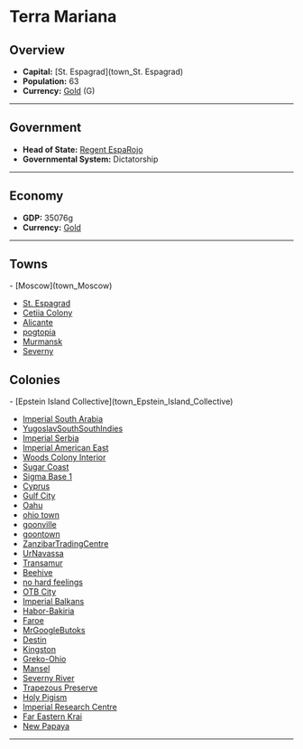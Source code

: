 # <!--NAME-->Terra Mariana<!--NAME-->

## Overview

- **Capital:** <!--CAPITAL_LINK-->[St. Espagrad](town_St. Espagrad)<!--CAPITAL_LINK-->
- **Population:** <!--POPULATION-->63<!--POPULATION-->
- **Currency:** <!--CURRENCY_LINK-->[Gold](currency_Gold)<!--CURRENCY_LINK--> (<!--CURRENCY_ABV-->G<!--CURRENCY_ABV-->)

---

## Government

- **Head of State:** <!--LEADER_TITLE_LINK-->[Regent EspaRojo](user_EspaRojo)<!--LEADER_TITLE_LINK-->
- **Governmental System:** <!--GOVERNMENT-->Dictatorship<!--GOVERNMENT-->

---

## Economy

- **GDP:** <!--GDP-->35076g<!--GDP-->
- **Currency:** <!--CURRENCY_LINK-->[Gold](currency_Gold)<!--CURRENCY_LINK-->

---

## Towns

<!--TOWNS-->- [Moscow](town_Moscow)
- [St. Espagrad](town_St._Espagrad)
- [Cetiia Colony](town_Cetiia_Colony)
- [Alicante](town_Alicante)
- [pogtopia](town_pogtopia)
- [Murmansk](town_Murmansk)
- [Severny](town_Severny)<!--TOWNS-->

## Colonies

<!--COLONIES-->- [Epstein Island Collective](town_Epstein_Island_Collective)
- [Imperial South Arabia](town_Imperial_South_Arabia)
- [YugoslavSouthSouthIndies](town_YugoslavSouthSouthIndies)
- [Imperial Serbia](town_Imperial_Serbia)
- [Imperial American East](town_Imperial_American_East)
- [Woods Colony Interior](town_Woods_Colony_Interior)
- [Sugar Coast](town_Sugar_Coast)
- [Sigma Base 1](town_Sigma_Base_1)
- [Cyprus](town_Cyprus)
- [Gulf City](town_Gulf_City)
- [Oahu](town_Oahu)
- [ohio town](town_ohio_town)
- [goonville](town_goonville)
- [goontown](town_goontown)
- [ZanzibarTradingCentre](town_ZanzibarTradingCentre)
- [UrNavassa](town_UrNavassa)
- [Transamur](town_Transamur)
- [Beehive](town_Beehive)
- [no hard feelings](town_no_hard_feelings)
- [OTB City](town_OTB_City)
- [Imperial Balkans](town_Imperial_Balkans)
- [Habor-Bakiria](town_Habor-Bakiria)
- [Faroe](town_Faroe)
- [MrGoogleButoks](town_MrGoogleButoks)
- [Destin](town_Destin)
- [Kingston](town_Kingston)
- [Greko-Ohio](town_Greko-Ohio)
- [Mansel](town_Mansel)
- [Severny River](town_Severny_River)
- [Trapezous Preserve](town_Trapezous_Preserve)
- [Holy Pigism](town_Holy_Pigism)
- [Imperial Research Centre](town_Imperial_Research_Centre)
- [Far Eastern Krai](town_Far_Eastern_Krai)
- [New Papaya](town_New_Papaya)<!--COLONIES-->

---